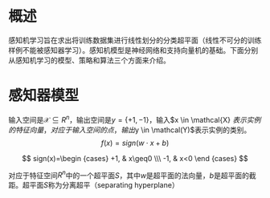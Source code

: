 # 概述

  感知机学习旨在求出将训练数据集进行线性划分的分类超平面（线性不可分的训练样例不能被感知器学习）。感知机模型是神经网络和支持向量机的基础。下面分别从感知机学习的模型、策略和算法三个方面来介绍。

# 感知器模型



输入空间是$\mathcal{X}\subseteq R^n$，输出空间是$y=\{+1,-1\}$，输入$x \in  \mathcal{X} $表示实例的特征向量，对应于输入空间的点，输出$y \in \mathcal(Y)$表示实例的类别。
$$
f(x)=sign(w\cdot x + b)
$$

$$
sign(x)=\begin {cases}
+1, & x\geq0 \\\
-1, & x<0
\end {cases}
$$

对应于特征空间$R^n$中的一个超平面$S$，其中$w$是超平面的法向量，$b$是超平面的截距。超平面$S$称为分离超平（separating hyperplane）







































